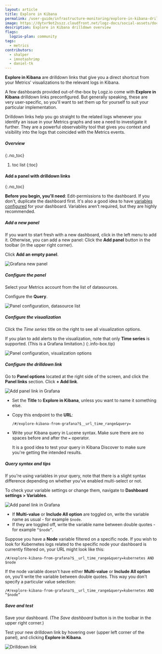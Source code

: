 ```yaml
---
layout: article
title: Explore in Kibana
permalink: /user-guide/infrastructure-monitoring/explore-in-kibana-drilldown-links.html
image: https://dytvr9ot2sszz.cloudfront.net/logz-docs/social-assets/docs-social.jpg
description: Explore in Kibana drilldown overview
flags:
  logzio-plan: community
tags:
  - metrics
contributors:
  - shalper
  - imnotashrimp
  - daniel-tk
---
```


**Explore in Kibana** are drilldown links that give you a direct shortcut from your Metrics' visualizations to the relevant logs in Kibana.

A few dashboards provided out-of-the-box by Logz.io come with **Explore in Kibana** drilldown links preconfigured. But generally speaking, these are very user-specific, so you'll want to set them up for yourself to suit your particular implementation.

Drilldown links help you go straight to the related logs whenever you identify an issue in your Metrics graphs and see a need to investigate it further. They are a powerful observability tool that gives you context and visibility into the logs that coincided with the Metrics events.


##### Overview
{:.no_toc}

1. toc list
{:toc}

#### Add a panel with drilldown links
{:.no_toc}

**Before you begin, you'll need**:
Edit-permissions to the dashboard. If you don't, duplicate the dashboard first.
It's also a good idea to have [variables configured](/user-guide/infrastructure-monitoring/configure-grafana-drilldown-links) for your dashboard. Variables aren't required, but they are highly recommended.

<div class="tasklist">

##### Add a new panel

If you want to start fresh with a new dashboard, click <i class="fas fa-plus"></i> in the left menu to add it. Otherwise, you can add a new panel: Click the **Add panel** button in the toolbar (in the upper right corner).

Click **Add an empty panel**.

![Grafana new panel](https://dytvr9ot2sszz.cloudfront.net/logz-docs/grafana/im-add-panel.png)

##### Configure the panel

Select your Metrics account from the list of datasources.

Configure the **Query**.

![Panel configuration, datasource list](https://dytvr9ot2sszz.cloudfront.net/logz-docs/grafana/drop-down-metrics.png)


##### Configure the visualization

Click the _Time series_ title on the right to see all visualization options.

If you plan to add alerts to the visualization, note that only **Time series** is supported. (This is a Grafana limitation.)
{:.info-box.tip}

![Panel configuration, visualization  options](https://dytvr9ot2sszz.cloudfront.net/logz-docs/grafana/im-select-visualization.png)

##### Configure the drilldown link

Go to **Panel options** located at the right side of the screen, and click the **Panel links** section. 
Click **+ Add link**.

![Add panel link in Grafana](https://dytvr9ot2sszz.cloudfront.net/logz-docs/grafana/im-edit-link.png)

* Set the **Title** to **Explore in Kibana**, unless you want to name it something else.
* Copy this endpoint to the **URL**:

  ```
  /#/explore-kibana-from-grafana?$__url_time_range&query=
  ```
* Write your Kibana query in Lucene syntax. Make sure there are no spaces before and after the `=` operator.

  It is a good idea to test your query in Kibana Discover to make sure you're getting the intended results.

##### Query syntax and tips

If you're using variables in your query, note that there is a slight syntax difference depending on whether you've enabled multi-select or not. 

To check your variable settings or change them, navigate to **Dashboard settings > Variables**.

![Add panel link in Grafana](https://dytvr9ot2sszz.cloudfront.net/logz-docs/grafana/im-variables-settings.png)

* If **Multi-value** or **Include All option** are toggled on, write the variable name as usual - for example `$node`.
* If they are toggled off, write the variable name between double quotes - for example `“$node”`.

Suppose you have a **Node** variable filtered on a specific node. If you wish to look for Kubernetes logs related to the specific node your dashboard is currently filtered on, your URL might look like this:

`/#/explore-kibana-from-grafana?$__url_time_range&query=kubernetes AND $node`

If the node variable doesn't have either **Multi-value** or **Include All option** on, you'll write the variable between double quotes.
This way you don't specify a particular value selection:

`/#/explore-kibana-from-grafana?$__url_time_range&query=kubernetes AND “$node”`


##### Save and test

Save your dashboard.
(The _Save dashboard_ button is in the toolbar in the upper right corner.)

Test your new drilldown link
by hovering over <i class="fas fa-external-link-alt"></i>
(upper left corner of the panel),
and clicking **Explore in Kibana**.

![Drilldown link](https://dytvr9ot2sszz.cloudfront.net/logz-docs/grafana/im-send-to-kibana.png)

